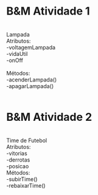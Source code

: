 <h1>B&M Atividade 1 </h1>
<br>
Lampada<br>
Atributos:<br>
-voltagemLampada<br>
-vidaUtil<br>
-onOff<br>
<br>
Métodos:<br>
-acenderLampada()<br>
-apagarLampada()<br>

<br>
<h1>B&M Atividade 2</h1>
<br>
Time de Futebol<br>
Atributos:<br>
-vitorias<br>
-derrotas<br>
-posicao<br>
Métodos:<br>
-subirTime()<br>
-rebaixarTime()<br>
